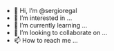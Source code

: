 - 👋 Hi, I’m @sergioregal
- 👀 I’m interested in ...
- 🌱 I’m currently learning ...
- 💞️ I’m looking to collaborate on ...
- 📫 How to reach me ...

<!---
sergioregal/sergioregal is a ✨ special ✨ repository because its `README.md` (this file) appears on your GitHub profile.
You can click the Preview link to take a look at your changes.
--->

